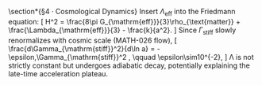 \section*{§4 · Cosmological Dynamics}
Insert $\Lambda_{\mathrm{eff}}$ into the Friedmann equation:
\[
H^2 = \frac{8\pi G_{\mathrm{eff}}}{3}\rho_{\text{matter}}
     + \frac{\Lambda_{\mathrm{eff}}}{3}
     - \frac{k}{a^2}.
\]
Since $\Gamma_{\mathrm{stiff}}$ slowly renormalizes with cosmic scale (MATH-026 flow),
\[
\frac{d\Gamma_{\mathrm{stiff}}^2}{d\ln a} 
   = -\epsilon\,\Gamma_{\mathrm{stiff}}^2 ,
\qquad
\epsilon\sim10^{-2},
\]
Λ is not strictly constant but undergoes adiabatic decay, potentially explaining the late-time acceleration plateau.